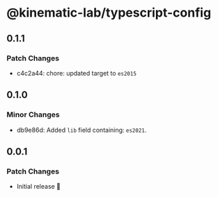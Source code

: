 # @kinematic-lab/typescript-config

## 0.1.1

### Patch Changes

-   c4c2a44: chore: updated target to `es2015`

## 0.1.0

### Minor Changes

-   db9e86d: Added `lib` field containing: `es2021`.

## 0.0.1

### Patch Changes

-   Initial release 🎉
